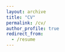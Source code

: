 ```yaml
---
layout: archive
title: "CV"
permalink: /cv/
author_profile: true
redirect_from:
  - /resume
---
```


<div id="adobe-dc-view" style="height: 1000px; width: 1000px; max-width:100vw"></div>
<script src="https://documentcloud.adobe.com/view-sdk/main.js"></script>
<script type="text/javascript">
	document.addEventListener("adobe_dc_view_sdk.ready", function(){ 
		var adobeDCView = new AdobeDC.View({clientId: "00e8dfd81d9d4116ae43565b4f26e6aa", divId: "adobe-dc-view"});
		adobeDCView.previewFile({
			content:{location: {url: "http://dqiaole.github.io/cv_qiaoledong.pdf"}},
			metaData:{fileName: "cv_qiaoledong.pdf"}
		}, {embedMode: "SIZED_CONTAINER"});
	});
</script>
